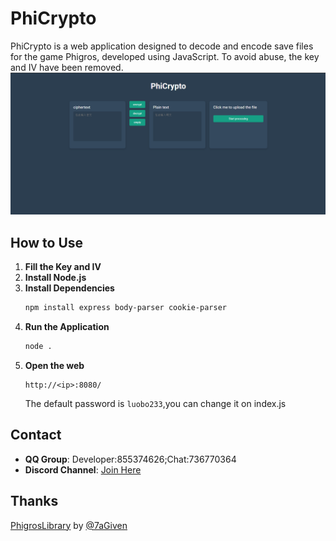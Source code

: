 # PhiCrypto

PhiCrypto is a web application designed to decode and encode save files for the game Phigros, developed using JavaScript. To avoid abuse, the key and IV have been removed.
![example](example.png)
## How to Use

1. **Fill the Key and IV**
2. **Install Node.js**
3. **Install Dependencies**
    ```bash
    npm install express body-parser cookie-parser
    ```
4. **Run the Application**
    ```bash
    node .
    ```
5. **Open the web**
   ```
   http://<ip>:8080/
   ```
   The default password is `luobo233`,you can change it on index.js
## Contact

- **QQ Group**: Developer:855374626;Chat:736770364
- **Discord Channel**: [Join Here](https://discord.gg/phigros-and-rhythm-gaming-1039084623260569631)

## Thanks
[PhigrosLibrary](https://github.com/7aGiven/PhigrosLibrary) by [@7aGiven](https://github.com/7aGiven)
